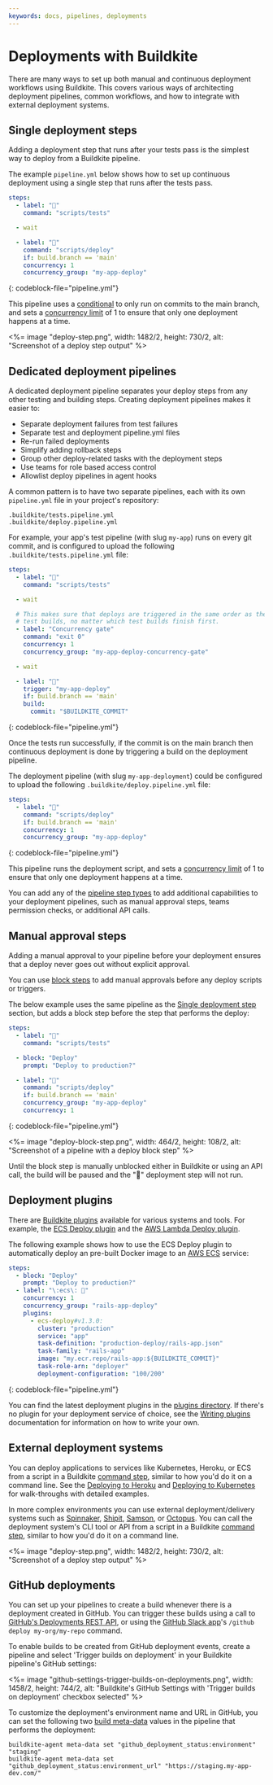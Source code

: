 ```yaml
---
keywords: docs, pipelines, deployments
---
```


# Deployments with Buildkite

There are many ways to set up both manual and continuous deployment workflows using Buildkite. This covers various ways of architecting deployment pipelines, common workflows, and how to integrate with external deployment systems.

## Single deployment steps

Adding a deployment step that runs after your tests pass is the simplest way to deploy from a Buildkite pipeline.

The example `pipeline.yml` below shows how to set up continuous deployment using a single step that runs after the tests pass.

```yml
steps:
  - label: "🔨"
    command: "scripts/tests"

  - wait

  - label: "🚀"
    command: "scripts/deploy"
    if: build.branch == 'main'
    concurrency: 1
    concurrency_group: "my-app-deploy"
```
{: codeblock-file="pipeline.yml"}

This pipeline uses a [conditional](/docs/pipelines/conditionals) to only run on commits to the main branch, and sets a [concurrency limit](/docs/pipelines/controlling-concurrency) of 1 to ensure that only one deployment happens at a time.

<%= image "deploy-step.png", width: 1482/2, height: 730/2, alt: "Screenshot of a deploy step output" %>

## Dedicated deployment pipelines

A dedicated deployment pipeline separates your deploy steps from any other testing and building steps. Creating deployment pipelines makes it easier to:

- Separate deployment failures from test failures
- Separate test and deployment pipeline.yml files
- Re-run failed deployments
- Simplify adding rollback steps
- Group other deploy-related tasks with the deployment steps
- Use teams for role based access control
- Allowlist deploy pipelines in agent hooks

A common pattern is to have two separate pipelines, each with its own `pipeline.yml` file in your project's repository:

```
.buildkite/tests.pipeline.yml
.buildkite/deploy.pipeline.yml
```

For example, your app's test pipeline (with slug `my-app`) runs on every git commit, and is configured to upload the following `.buildkite/tests.pipeline.yml` file:

```yml
steps:
  - label: "🔨"
    command: "scripts/tests"

  - wait

  # This makes sure that deploys are triggered in the same order as the
  # test builds, no matter which test builds finish first.
  - label: "Concurrency gate"
    command: "exit 0"
    concurrency: 1
    concurrency_group: "my-app-deploy-concurrency-gate"

  - wait

  - label: "🚀"
    trigger: "my-app-deploy"
    if: build.branch == 'main'
    build:
      commit: "$BUILDKITE_COMMIT"
```
{: codeblock-file="pipeline.yml"}

Once the tests run successfully, if the commit is on the main branch then continuous deployment is done by triggering a build on the deployment pipeline.

The deployment pipeline (with slug `my-app-deployment`) could be configured to upload the following `.buildkite/deploy.pipeline.yml` file:

```yml
steps:
  - label: "🚀"
    command: "scripts/deploy"
    if: build.branch == 'main'
    concurrency: 1
    concurrency_group: "my-app-deploy"
```
{: codeblock-file="pipeline.yml"}

This pipeline runs the deployment script, and sets a [concurrency limit](/docs/pipelines/controlling-concurrency) of 1 to ensure that only one deployment happens at a time.

You can add any of the [pipeline step types](/docs/pipelines/defining-steps) to add additional capabilities to your deployment pipelines, such as manual approval steps, teams permission checks, or additional API calls.

## Manual approval steps

Adding a manual approval to your pipeline before your deployment ensures that a deploy never goes out without explicit approval.

You can use [block steps](/docs/pipelines/block-step) to add manual approvals before any deploy scripts or triggers.

The below example uses the same pipeline as the [Single deployment step](/docs/deployments#single-deployment-steps) section, but adds a block step before the step that performs the deploy:

```yml
steps:
  - label: "🔨"
    command: "scripts/tests"

  - block: "Deploy"
    prompt: "Deploy to production?"

  - label: "🚀"
    command: "scripts/deploy"
    if: build.branch == 'main'
    concurrency_group: "my-app-deploy"
    concurrency: 1
```
{: codeblock-file="pipeline.yml"}

<%= image "deploy-block-step.png", width: 464/2, height: 108/2, alt: "Screenshot of a pipeline with a deploy block step" %>

Until the block step is manually unblocked either in Buildkite or using an API call, the build will be paused and the "🚀" deployment step will not run.

## Deployment plugins

There are [Buildkite plugins](/docs/plugins) available for various systems and tools. For example, the [ECS Deploy plugin](https://github.com/buildkite-plugins/ecs-deploy-buildkite-plugin) and the [AWS Lambda Deploy plugin](https://github.com/envato/lambda-deploy-buildkite-plugin).

The following example shows how to use the ECS Deploy plugin to automatically deploy an pre-built Docker image to an [AWS ECS](https://aws.amazon.com/ecs/) service:

```yaml
steps:
  - block: "Deploy"
    prompt: "Deploy to production?"
  - label: "\:ecs\: 🚀"
    concurrency: 1
    concurrency_group: "rails-app-deploy"
    plugins:
      - ecs-deploy#v1.3.0:
        cluster: "production"
        service: "app"
        task-definition: "production-deploy/rails-app.json"
        task-family: "rails-app"
        image: "my.ecr.repo/rails-app:${BUILDKITE_COMMIT}"
        task-role-arn: "deployer"
        deployment-configuration: "100/200"
```
{: codeblock-file="pipeline.yml"}

You can find the latest deployment plugins in the [plugins directory](https://buildkite.com/plugins). If there's no plugin for your deployment service of choice, see the [Writing plugins](/docs/plugins/writing) documentation for information on how to write your own.

## External deployment systems

You can deploy applications to services like Kubernetes, Heroku, or ECS from a script in a Buildkite [command step](/docs/pipelines/command-step), similar to how you'd do it on a command line. See the [Deploying to Heroku](/docs/deployments/deploying-to-heroku) and [Deploying to Kubernetes](/docs/deployments/deploying-to-kubernetes) for walk-throughs with detailed examples.

In more complex environments you can use external deployment/delivery systems such as [Spinnaker](https://www.spinnaker.io), [Shipit](https://github.com/Shopify/shipit-engine), [Samson](https://github.com/zendesk/samson), or [Octopus](https://octopus.com). You can call the deployment system's CLI tool or API from a script in a Buildkite [command step](/docs/pipelines/command-step), similar to how you'd do it on a command line.

<%= image "deploy-step.png", width: 1482/2, height: 730/2, alt: "Screenshot of a deploy step output" %>

## GitHub deployments

You can set up your pipelines to create a build whenever there is a deployment created in GitHub. You can trigger these builds using a call to [GitHub's Deployments REST API](https://developer.github.com/v3/guides/delivering-deployments/), or using the [GitHub Slack app](https://slack.github.com)'s `/github deploy my-org/my-repo` command.

To enable builds to be created from GitHub deployment events, create a pipeline and select 'Trigger builds on deployment' in your Buildkite pipeline's GitHub settings:

<%= image "github-settings-trigger-builds-on-deployments.png", width: 1458/2, height: 744/2, alt: "Buildkite's GitHub Settings with 'Trigger builds on deployment' checkbox selected" %>

To customize the deployment's environment name and URL in GitHub, you can set the following two [build meta-data](/docs/pipelines/build-meta-data) values in the pipeline that performs the deployment:

```shell
buildkite-agent meta-data set "github_deployment_status:environment" "staging"
buildkite-agent meta-data set "github_deployment_status:environment_url" "https://staging.my-app-dev.com/"
```
